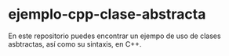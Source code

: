 # ejemplo-cpp-clase-abstracta

En este repositorio puedes encontrar un ejempo de uso de clases asbtractas, así como su sintaxis, en C++. 
